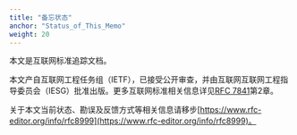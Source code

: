 ```yaml
---
title: "备忘状态"
anchor: "Status_of_This_Memo"
weight: 20
---
```


本文是互联网标准追踪文档。

本文产自互联网工程任务组（IETF），已接受公开审查，并由互联网互联网工程指导委员会（IESG）批准出版。更多互联网标准相关信息详见[RFC 7841](https://datatracker.ietf.org/doc/rfc7841/)第2章。

关于本文当前状态、勘误及反馈方式等相关信息请移步[https://www.rfc-editor.org/info/rfc8999](https://www.rfc-editor.org/info/rfc8999)。

